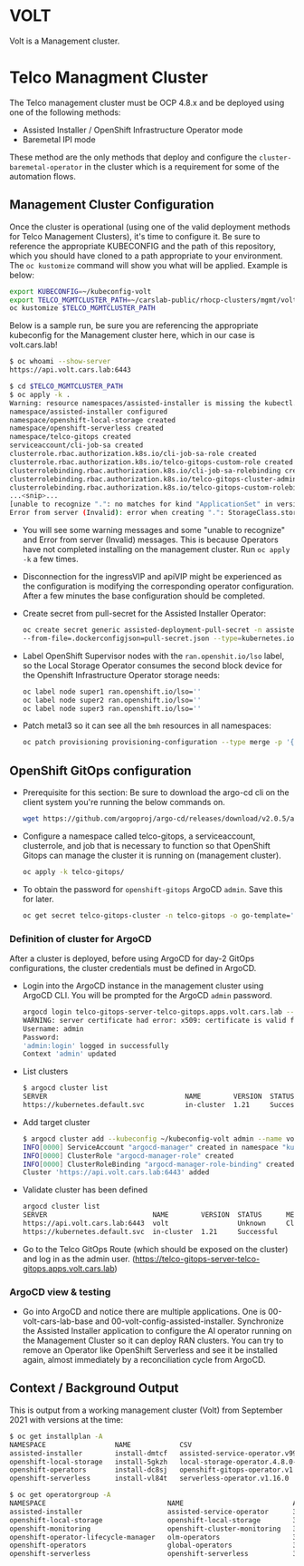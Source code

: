# VOLT

Volt is a Management cluster.

# Telco Managment Cluster

The Telco management cluster must be OCP 4.8.x and be deployed using one of the following methods:
- Assisted Installer / OpenShift Infrastructure Operator mode
- Baremetal IPI mode

These method are the only methods that deploy and configure the `cluster-baremetal-operator` in the cluster which is a requirement for some of the automation flows.

## Management Cluster Configuration

Once the cluster is operational (using one of the valid deployment methods for Telco Management Clusters), it's time to configure it.  Be sure to reference the appropriate KUBECONFIG and the path of this repository, which you should have cloned to a path appropriate to your environment.  The `oc kustomize` command will show you what will be applied.  Example is below:

```bash
export KUBECONFIG=~/kubeconfig-volt
export TELCO_MGMTCLUSTER_PATH=~/carslab-public/rhocp-clusters/mgmt/volt.cars.lab
oc kustomize $TELCO_MGMTCLUSTER_PATH
```

Below is a sample run, be sure you are referencing the appropriate kubeconfig for the Management cluster here, which in our case is volt.cars.lab!

```bash
$ oc whoami --show-server
https://api.volt.cars.lab:6443

$ cd $TELCO_MGMTCLUSTER_PATH
$ oc apply -k .
Warning: resource namespaces/assisted-installer is missing the kubectl.kubernetes.io/last-applied-configuration annotation which is required by oc apply. oc apply should only be used on resources created declaratively by either oc create --save-config or oc apply. The missing annotation will be patched automatically.
namespace/assisted-installer configured
namespace/openshift-local-storage created
namespace/openshift-serverless created
namespace/telco-gitops created
serviceaccount/cli-job-sa created
clusterrole.rbac.authorization.k8s.io/cli-job-sa-role created
clusterrole.rbac.authorization.k8s.io/telco-gitops-custom-role created
clusterrolebinding.rbac.authorization.k8s.io/cli-job-sa-rolebinding created
clusterrolebinding.rbac.authorization.k8s.io/telco-gitops-cluster-admin-rolebinding created
clusterrolebinding.rbac.authorization.k8s.io/telco-gitops-custom-rolebinding created
...<snip>...
[unable to recognize ".": no matches for kind "ApplicationSet" in version "argoproj.io/v1alpha1", unable to recognize ".": no matches for kind "ArgoCD" in version "argoproj.io/v1alpha1", unable to recognize ".": no matches for kind "ClusterImageSet" in version "hive.openshift.io/v1", unable to recognize ".": no matches for kind "HiveConfig" in version "hive.openshift.io/v1", unable to recognize ".": no matches for kind "LocalVolume" in version "local.storage.openshift.io/v1", unable to recognize ".": no matches for kind "LocalVolumeDiscovery" in version "local.storage.openshift.io/v1alpha1", unable to recognize ".": no matches for kind "MultiClusterHub" in version "operator.open-cluster-management.io/v1"]
Error from server (Invalid): error when creating ".": StorageClass.storage.k8s.io "lso-filesystemclass" is invalid: provisioner: Required value
```
- You will see some warning messages and some "unable to recognize" and Error from server (Invalid) messages.  This is because Operators have not completed installing on the management cluster.  Run `oc apply -k` a few times.
- Disconnection for the ingressVIP and apiVIP might be experienced as the configuration is modifying the corresponding operator configuration. After a few minutes the base configuration should be completed.

- Create secret from pull-secret for the Assisted Installer Operator:

    ```bash
    oc create secret generic assisted-deployment-pull-secret -n assisted-installer \
    --from-file=.dockerconfigjson=pull-secret.json --type=kubernetes.io/dockerconfigjson
    ```

- Label OpenShift Supervisor nodes with the `ran.openshit.io/lso` label, so the Local Storage Operator consumes the second block device for the Openshift Infrastructure Operator storage needs:
  ```bash
  oc label node super1 ran.openshift.io/lso=''
  oc label node super2 ran.openshift.io/lso=''
  oc label node super3 ran.openshift.io/lso=''
  ```

- Patch metal3 so it can see all the `bmh` resources in all namespaces:
    ```bash
    oc patch provisioning provisioning-configuration --type merge -p '{"spec":{"watchAllNamespaces": true}}'
    ```
## OpenShift GitOps configuration
- Prerequisite for this section: Be sure to download the argo-cd cli on the client system you're running the below commands on.
    ```bash
    wget https://github.com/argoproj/argo-cd/releases/download/v2.0.5/argocd-util-linux-amd64
    ```

- Configure a namespace called telco-gitops, a serviceaccount, clusterrole, and job that is necessary to function so that OpenShift Gitops can manage the cluster it is running on (management cluster).
    ```bash
    oc apply -k telco-gitops/
    ```

- To obtain the password for `openshift-gitops` ArgoCD `admin`.  Save this for later.

    ```bash
    oc get secret telco-gitops-cluster -n telco-gitops -o go-template='{{index .data "admin.password"}}' | base64 -d
    ```

### Definition of cluster for ArgoCD

After a cluster is deployed, before using ArgoCD for day-2 GitOps configurations, the cluster credentials must be defined in ArgoCD.

- Login into the ArgoCD instance in the management cluster using ArgoCD CLI. You will be prompted for the ArgoCD `admin` password.
    ```bash
    argocd login telco-gitops-server-telco-gitops.apps.volt.cars.lab --name admin
    WARNING: server certificate had error: x509: certificate is valid for telco-gitops, telco-gitops-grpc, telco-gitops.telco-gitops.svc.cluster.local, not telco-gitops-server-telco-gitops.apps.volt.cars.lab. Proceed insecurely (y/n)? y
    Username: admin
    Password:
    'admin:login' logged in successfully
    Context 'admin' updated
    ```

- List clusters
    ```bash
    $ argocd cluster list
    SERVER                                  NAME        VERSION  STATUS      MESSAGE
    https://kubernetes.default.svc          in-cluster  1.21     Successful
    ```

- Add target cluster
    ```bash
    $ argocd cluster add --kubeconfig ~/kubeconfig-volt admin --name volt
    INFO[0000] ServiceAccount "argocd-manager" created in namespace "kube-system"
    INFO[0000] ClusterRole "argocd-manager-role" created    
    INFO[0000] ClusterRoleBinding "argocd-manager-role-binding" created
    Cluster 'https://api.volt.cars.lab:6443' added
    ```

- Validate cluster has been defined
    ```bash
    argocd cluster list
    SERVER                          NAME        VERSION  STATUS      MESSAGE
    https://api.volt.cars.lab:6443  volt                 Unknown     Cluster has no application and not being monitored.
    https://kubernetes.default.svc  in-cluster  1.21     Successful
    ```

- Go to the Telco GitOps Route (which should be exposed on the cluster) and log in as the admin user.
(https://telco-gitops-server-telco-gitops.apps.volt.cars.lab)

### ArgoCD view & testing

- Go into ArgoCD and notice there are multiple applications.  One is 00-volt-cars-lab-base and 00-volt-config-assisted-installer.  Synchronize the Assisted Installer application to configure the AI operator running on the Management Cluster so it can deploy RAN clusters.  You can try to remove an Operator like OpenShift Serverless and see it be installed again, almost immediately by a reconciliation cycle from ArgoCD.

## Context / Background Output
This is output from a working management cluster (Volt) from September 2021 with versions at the time:

```bash
$ oc get installplan -A
NAMESPACE                 NAME            CSV                                            APPROVAL    APPROVED
assisted-installer        install-dmtcf   assisted-service-operator.v99.0.0-unreleased   Automatic   true
openshift-local-storage   install-5gkzh   local-storage-operator.4.8.0-202108130208      Automatic   true
openshift-operators       install-dc8sj   openshift-gitops-operator.v1.2.0               Automatic   true
openshift-serverless      install-vl84t   serverless-operator.v1.16.0                    Automatic   true
```
```bash
$ oc get operatorgroup -A
NAMESPACE                              NAME                           AGE
assisted-installer                     assisted-service-operator      38m
openshift-local-storage                openshift-local-storage        38m
openshift-monitoring                   openshift-cluster-monitoring   3h53m
openshift-operator-lifecycle-manager   olm-operators                  3h53m
openshift-operators                    global-operators               3h53m
openshift-serverless                   openshift-serverless           38m
```

